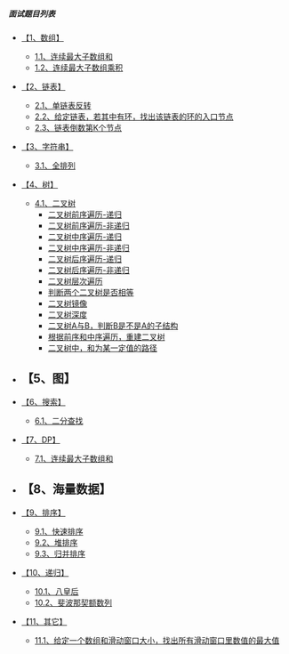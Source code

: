 ##### 面试题目列表
* [【1、数组】]()
    - [1.1、连续最大子数组和]()
    - [1.2、连续最大子数组乘积]()
    
* [【2、链表】]()
    - [2.1、单链表反转]()
    - [2.2、给定链表，若其中有环，找出该链表的环的入口节点]()
    - [2.3、链表倒数第K个节点]()

* [【3、字符串】]()
    - [3.1、全排列]()

* [【4、树】]()
    - [4.1、二叉树]()
        - [二叉树前序遍历-递归]()
        - [二叉树前序遍历-非递归]()
        - [二叉树中序遍历-递归]()
        - [二叉树中序遍历-非递归]()
        - [二叉树后序遍历-递归]()
        - [二叉树后序遍历-非递归]()
        - [二叉树层次遍历]()
        - [判断两个二叉树是否相等]()
        - [二叉树镜像]()
        - [二叉树深度]()
        - [二叉树A与B，判断B是不是A的子结构]()
        - [根据前序和中序遍历，重建二叉树]()
        - [二叉树中，和为某一定值的路径]()
        

* 【5、图】
    - 

* [【6、搜索】]()
    - [6.1、二分查找]()

* [【7、DP】]()
    - [7.1、连续最大子数组和]()

* 【8、海量数据】
    - 

* [【9、排序】]()
    - [9.1、快速排序]()
    - [9.2、堆排序]()
    - [9.3、归并排序]()

* [【10、递归】]()
    - [10.1、八皇后]()
    - [10.2、斐波那契额数列]()

* [【11、其它】]()
    - [11.1、给定一个数组和滑动窗口大小，找出所有滑动窗口里数值的最大值]()

